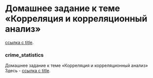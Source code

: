 # Домашнее задание к теме <br>«Корреляция и корреляционный анализ»<br>
[ссылка с title]([[http://example.com/](https://netology.ru/profile/program/stpyr-cp-4/schedule)](https://netology.ru/profile/program/stpyr-cp-4/schedule) "Привет!").
### crime_statistics
Домашнее задание к теме «Корреляция и корреляционный анализ»
Здесь - [ссылка с title]([http://example.com/](https://netology.ru/profile/program/stpyr-cp-4/schedule) "Привет!").
